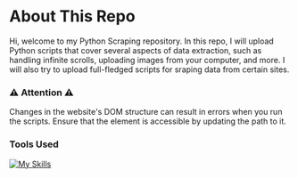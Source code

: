 # About This Repo

Hi, welcome to my Python Scraping repository. 
In this repo, I will upload Python scripts that cover several aspects of data extraction, such as handling infinite scrolls, uploading images from your computer, and more. I will also try to upload full-fledged scripts for sraping data from certain sites. 

### ⚠️ Attention ⚠️
Changes in the website's DOM structure can result in errors when you run the scripts. Ensure that the element is accessible by updating the path to it. 

### Tools Used
[![My Skills](https://skillicons.dev/icons?i=selenium,python)](https://skillicons.dev)
